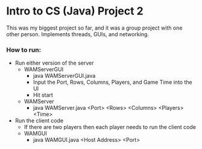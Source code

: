 # Intro to CS (Java) Project 2

This was my biggest project so far, and it was a group project with one other person. Implements threads, GUIs, and networking.

### How to run:
* Run either version of the server
  * WAMServerGUI
    * java WAMServerGUI.java
    * Input the Port, Rows, Columns, Players, and Game Time into the UI
    * Hit start
  * WAMServer
    * java WAMServer.java \<Port> \<Rows> \<Columns> \<Players> \<Time>
* Run the client code
  * If there are two players then each player needs to run the client code
  * WAMGUI
    * java WAMGUI.java \<Host Address> \<Port>
